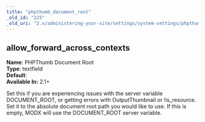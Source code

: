 ```yaml
---
title: "phpthumb_document_root"
_old_id: "225"
_old_uri: "2.x/administering-your-site/settings/system-settings/phpthumb_document_root"
---
```


allow\_forward\_across\_contexts
--------------------------------

**Name**: PHPThumb Document Root   
**Type**: textfield   
**Default**:   
**Available In:** 2.1+

Set this if you are experiencing issues with the server variable DOCUMENT\_ROOT, or getting errors with OutputThumbnail or !is\_resource. Set it to the absolute document root path you would like to use. If this is empty, MODX will use the DOCUMENT\_ROOT server variable.